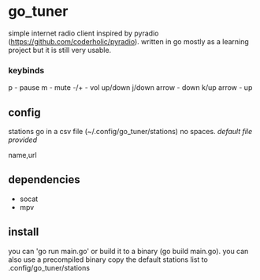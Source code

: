 # go_tuner

simple internet radio client inspired by pyradio (https://github.com/coderholic/pyradio). written in go mostly as a learning project but it is still very usable. 

### keybinds
p - pause
m - mute
-/+ - vol up/down
j/down arrow - down
k/up arrow - up

## config
stations go in a csv file (~/.config/go_tuner/stations) no spaces. *default file provided*

name,url

## dependencies
- socat
- mpv

## install
you can 'go run main.go' or build it to a binary (go build main.go). you can also use a precompiled binary copy the default stations list to .config/go_tuner/stations


